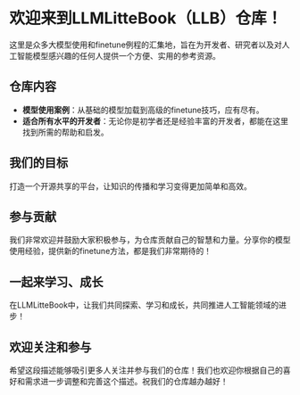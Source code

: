 # 欢迎来到LLMLitteBook（LLB）仓库！

这里是众多大模型使用和finetune例程的汇集地，旨在为开发者、研究者以及对人工智能模型感兴趣的任何人提供一个方便、实用的参考资源。

## 仓库内容

- **模型使用案例**：从基础的模型加载到高级的finetune技巧，应有尽有。
- **适合所有水平的开发者**：无论你是初学者还是经验丰富的开发者，都能在这里找到所需的帮助和启发。

## 我们的目标

打造一个开源共享的平台，让知识的传播和学习变得更加简单和高效。

## 参与贡献

我们非常欢迎并鼓励大家积极参与，为仓库贡献自己的智慧和力量。分享你的模型使用经验，提供新的finetune方法，都是我们非常期待的！

## 一起来学习、成长

在LLMLitteBook中，让我们共同探索、学习和成长，共同推进人工智能领域的进步！

## 欢迎关注和参与

希望这段描述能够吸引更多人关注并参与我们的仓库！我们也欢迎你根据自己的喜好和需求进一步调整和完善这个描述。祝我们的仓库越办越好！

